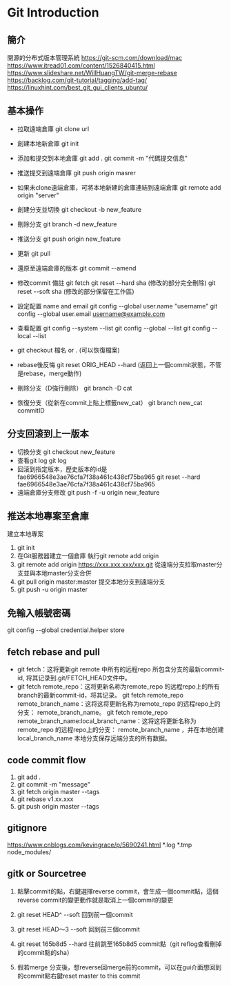 # Git Introduction

## 簡介

開源的分布式版本管理系統
<https://git-scm.com/download/mac>
<https://www.itread01.com/content/1526840415.html>
<https://www.slideshare.net/WillHuangTW/git-merge-rebase>
<https://backlog.com/git-tutorial/tagging/add-tag/>
<https://linuxhint.com/best_git_gui_clients_ubuntu/>

## 基本操作

- 拉取遠端倉庫
git clone url
- 創建本地新倉庫
git init
- 添加和提交到本地倉庫
git add .
git commit -m "代碼提交信息"
- 推送提交到遠端倉庫
git push origin masrer
- 如果未clone遠端倉庫，可將本地新建的倉庫連結到遠端倉庫
git remote add origin "server"
- 創建分支並切換
git checkout -b new_feature
- 刪除分支
git branch -d new_feature
- 推送分支
git push origin new_feature
- 更新
git pull
- 還原至遠端倉庫的版本
git commit --amend
- 修改commit 備註
git fetch
git reset --hard sha (修改的部分完全刪除)
git reset --soft sha (修改的部分保留在工作區)
- 設定配置 name and email
git config --global user.name "username"
git config --global user.email username@example.com
- 查看配置
git config --system --list
git config --global --list
git config --local --list

- git checkout 檔名 or . (可以恢復檔案)
- rebase後反悔
git reset ORIG_HEAD --hard (返回上一個commit狀態，不管是rebase，merge動作)

- 刪除分支（D強行刪除）
git branch -D cat

- 恢復分支（從新在commit上貼上標籤new_cat）
git branch new_cat commitID

## 分支回滚到上一版本

- 切換分支
git checkout new_feature
- 查看git log
git log
- 回滚到指定版本，歷史版本的id是fae6966548e3ae76cfa7f38a461c438cf75ba965
git reset --hard fae6966548e3ae76cfa7f38a461c438cf75ba965
- 遠端倉庫分支修改
git push -f -u origin new_feature

## 推送本地專案至倉庫

建立本地專案

1. git init
2. 在Git服務器建立一個倉庫
執行git remote add origin
3. git remote add origin <https://xxx.xxx.xxx/xxx.git>
從遠端分支拉取master分支並與本地master分支合併
4. git pull origin master:master
提交本地分支到遠端分支
5. git push -u origin master

## 免輸入帳號密碼

git config --global credential.helper store

## fetch rebase and pull

- git fetch：这将更新git remote 中所有的远程repo 所包含分支的最新commit-id, 将其记录到.git/FETCH_HEAD文件中。
- git fetch remote_repo：这将更新名称为remote_repo 的远程repo上的所有branch的最新commit-id，将其记录。
git fetch remote_repo remote_branch_name：这将这将更新名称为remote_repo 的远程repo上的分支： remote_branch_name。
git fetch remote_repo remote_branch_name:local_branch_name：这将这将更新名称为remote_repo 的远程repo上的分支： remote_branch_name ，并在本地创建local_branch_name 本地分支保存远端分支的所有数据。

## code commit flow

1. git add .
2. git commit -m "message"
3. git fetch origin master --tags
4. git rebase v1.xx.xxx
5. git push origin master --tags

## gitignore

<https://www.cnblogs.com/kevingrace/p/5690241.html>
*.log
*.tmp
node_modules/

## gitk or Sourcetree

1. 點擊commit的點，右鍵選擇reverse commit，會生成一個commit點，這個reverse commit的變更動作就是取消上一個commit的變更

2. git reset HEAD^ --soft 回到前一個commit

3. git reset HEAD～3 --soft 回到前三個commit

4. git reset 165b8d5 --hard 往前跳至165b8d5 commit點（git reflog查看刪掉的commit點的sha）

5. 假若merge 分支後，想reverse回merge前的commit，可以在gui介面想回到的commit點右鍵reset master to this commit
